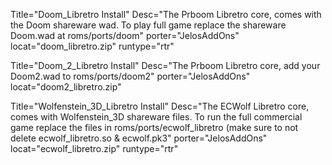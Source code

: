 Title="Doom_Libretro Install" Desc="The Prboom Libretro core, comes with the Doom shareware wad. To play full game replace the shareware Doom.wad at roms/ports/doom" porter="JelosAddOns" locat="doom_libretro.zip" runtype="rtr"

Title="Doom_2_Libretro Install" Desc="The Prboom Libretro core, add your Doom2.wad to roms/ports/doom2" porter="JelosAddOns" locat="doom2_libretro.zip" 

Title="Wolfenstein_3D_Libretro Install" Desc="The ECWolf Libretro core, comes with Wolfenstein_3D shareware files. To run the full commercial game replace the files in roms/ports/ecwolf_libretro (make sure to not delete ecwolf_libretro.so & ecwolf.pk3" porter="JelosAddOns" locat="ecwolf_libretro.zip" runtype="rtr"
